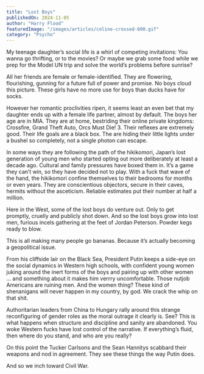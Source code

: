 ```yaml
---
title: "Lost Boys"
publishedOn: 2024-11-05
author: "Harry Flood"
featuredImage: "/images/articles/celine-crossed-600.gif"
category: "Psycho"
---
```


My teenage daughter’s social life is a whirl of competing invitations: You wanna go thrifting, or to the movies? Or maybe we grab some food while we prep for the Model UN trip and solve the world’s problems before sunrise?

All her friends are female or female-identified. They are flowering, flourishing, gunning for a future full of power and promise. No boys cloud this picture. These girls have no more use for boys than ducks have for socks.

However her romantic proclivities ripen, it seems least an even bet that my daughter ends up with a female life partner, almost by default. The boys her age are in MIA. They are at home, bestriding their online private kingdoms: Crossfire, Grand Theft Auto, Orcs Must Die! 3. Their reflexes are extremely good. Their life goals are a black box. The are hiding their little lights under a bushel so completely, not a single photon can escape.

In some ways they are following the path of the hikikomori, Japan’s lost generation of young men who started opting out more deliberately at least a decade ago. Cultural and family pressures have boxed them in. It’s a game they can’t win, so they have decided not to play. With a fuck that wave of the hand, the hikikomori confine themselves to their bedrooms for months or even years. They are conscientious objectors, secure in their caves, hermits without the asceticism. Reliable estimates put their number at half a million.

Here in the West, some of the lost boys do venture out. Only to get promptly, cruelly and publicly shot down. And so the lost boys grow into lost men, furious incels gathering at the feet of Jordan Peterson. Powder kegs ready to blow.

This is all making many people go bananas. Because it’s actually becoming a geopolitical issue.

From his cliffside lair on the Black Sea, President Putin keeps a side-eye on the social dynamics in Western high schools, with confident young women juking around the inert forms of the boys and pairing up with other women … and something about it makes him verrry uncomfortable. Those nutjob Americans are ruining men. And the women thing? These kind of shenanigans will never happen in my country, by god. We crack the whip on that shit.

Authoritarian leaders from China to Hungary rally around this strange reconfiguring of gender roles as the moral outrage it clearly is. See? This is what happens when structure and discipline and sanity are abandoned. You woke Western fucks have lost control of the narrative. If everything’s fluid, then where do you stand, and who are you really?

On this point the Tucker Carlsons and the Sean Hannitys scabbard their weapons and nod in agreement. They see these things the way Putin does.

And so we inch toward Civil War.
